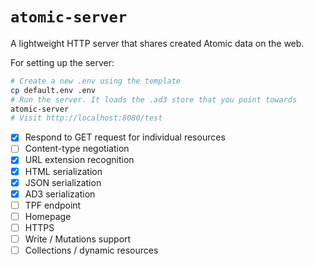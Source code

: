 # `atomic-server`

A lightweight HTTP server that shares created Atomic data on the web.

For setting up the server:

```sh
# Create a new .env using the template
cp default.env .env
# Run the server. It loads the .ad3 store that you point towards
atomic-server
# Visit http://localhost:8080/test
```

- [x] Respond to GET request for individual resources
- [ ] Content-type negotiation
- [x] URL extension recognition
- [x] HTML serialization
- [x] JSON serialization
- [x] AD3 serialization
- [ ] TPF endpoint
- [ ] Homepage
- [ ] HTTPS
- [ ] Write / Mutations support
- [ ] Collections / dynamic resources
